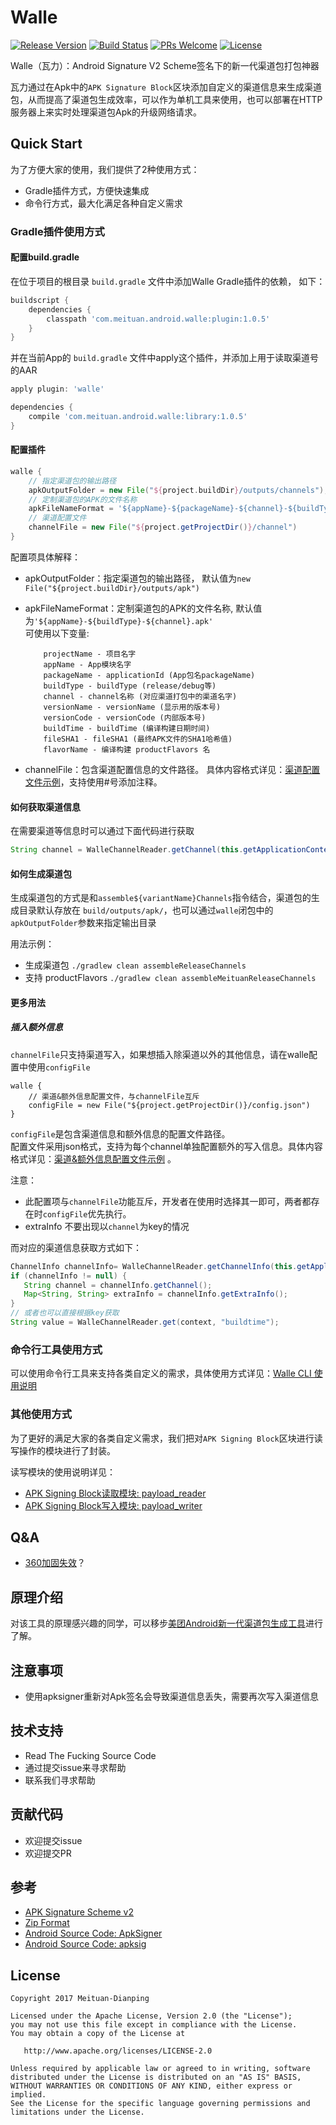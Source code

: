 # Walle
[![Release Version](https://api.bintray.com/packages/meituan/maven/com.meituan.android.walle:library/images/download.svg)](https://github.com/Meituan-Dianping/walle/releases)
[![Build Status](https://api.travis-ci.org/Meituan-Dianping/walle.svg?branch=master)](https://travis-ci.org/Meituan-Dianping/walle)
[![PRs Welcome](https://img.shields.io/badge/PRs-welcome-brightgreen.svg)](https://github.com/Meituan-Dianping/walle/pulls)
[![License](https://img.shields.io/badge/License-Apache%202.0-blue.svg)](https://raw.githubusercontent.com/Meituan-Dianping/walle/master/LICENSE)

Walle（瓦力）：Android Signature V2 Scheme签名下的新一代渠道包打包神器

瓦力通过在Apk中的`APK Signature Block`区块添加自定义的渠道信息来生成渠道包，从而提高了渠道包生成效率，可以作为单机工具来使用，也可以部署在HTTP服务器上来实时处理渠道包Apk的升级网络请求。

## Quick Start
为了方便大家的使用，我们提供了2种使用方式：

* Gradle插件方式，方便快速集成
* 命令行方式，最大化满足各种自定义需求

### Gradle插件使用方式
#### 配置build.gradle

在位于项目的根目录 `build.gradle` 文件中添加Walle Gradle插件的依赖， 如下：

```groovy
buildscript {
    dependencies {
        classpath 'com.meituan.android.walle:plugin:1.0.5'
    }
}
```

并在当前App的 `build.gradle` 文件中apply这个插件，并添加上用于读取渠道号的AAR

```groovy
apply plugin: 'walle'

dependencies {
    compile 'com.meituan.android.walle:library:1.0.5'
}
```

#### 配置插件

```groovy
walle {
    // 指定渠道包的输出路径
    apkOutputFolder = new File("${project.buildDir}/outputs/channels");
    // 定制渠道包的APK的文件名称
    apkFileNameFormat = '${appName}-${packageName}-${channel}-${buildType}-v${versionName}-${versionCode}-${buildTime}.apk';
    // 渠道配置文件
    channelFile = new File("${project.getProjectDir()}/channel")
}
```

配置项具体解释：

* apkOutputFolder：指定渠道包的输出路径， 默认值为`new File("${project.buildDir}/outputs/apk")`
* apkFileNameFormat：定制渠道包的APK的文件名称, 默认值为`'${appName}-${buildType}-${channel}.apk'`  
	可使用以下变量:
                  
	```
	    projectName - 项目名字
	    appName - App模块名字
	    packageName - applicationId (App包名packageName)
	    buildType - buildType (release/debug等)
	    channel - channel名称 (对应渠道打包中的渠道名字)
	    versionName - versionName (显示用的版本号)
	    versionCode - versionCode (内部版本号)
	    buildTime - buildTime (编译构建日期时间)
	    fileSHA1 - fileSHA1 (最终APK文件的SHA1哈希值)
	    flavorName - 编译构建 productFlavors 名
	```  
* channelFile：包含渠道配置信息的文件路径。 具体内容格式详见：[渠道配置文件示例](app/channel)，支持使用#号添加注释。

#### 如何获取渠道信息

在需要渠道等信息时可以通过下面代码进行获取

```java
String channel = WalleChannelReader.getChannel(this.getApplicationContext());
```

#### 如何生成渠道包

生成渠道包的方式是和`assemble${variantName}Channels`指令结合，渠道包的生成目录默认存放在 `build/outputs/apk/`，也可以通过`walle`闭包中的`apkOutputFolder`参数来指定输出目录

用法示例：

* 生成渠道包 `./gradlew clean assembleReleaseChannels`
* 支持 productFlavors `./gradlew clean assembleMeituanReleaseChannels`

#### 更多用法

##### 插入额外信息

`channelFile`只支持渠道写入，如果想插入除渠道以外的其他信息，请在walle配置中使用`configFile`

```
walle {
    // 渠道&额外信息配置文件，与channelFile互斥
	configFile = new File("${project.getProjectDir()}/config.json")
}
```

`configFile`是包含渠道信息和额外信息的配置文件路径。  
配置文件采用json格式，支持为每个channel单独配置额外的写入信息。具体内容格式详见：[渠道&额外信息配置文件示例](app/config.json) 。

注意：

- 此配置项与`channelFile`功能互斥，开发者在使用时选择其一即可，两者都存在时`configFile`优先执行。
- extraInfo 不要出现以`channel`为key的情况

而对应的渠道信息获取方式如下：

```java
ChannelInfo channelInfo= WalleChannelReader.getChannelInfo(this.getApplicationContext());
if (channelInfo != null) {
   String channel = channelInfo.getChannel();
   Map<String, String> extraInfo = channelInfo.getExtraInfo();
}
// 或者也可以直接根据key获取
String value = WalleChannelReader.get(context, "buildtime");
```

### 命令行工具使用方式

可以使用命令行工具来支持各类自定义的需求，具体使用方式详见：[Walle CLI 使用说明](walle-cli/README.md)

### 其他使用方式

为了更好的满足大家的各类自定义需求，我们把对`APK Signing Block`区块进行读写操作的模块进行了封装。

读写模块的使用说明详见：

* [APK Signing Block读取模块: payload_reader](payload_reader/README.md)
* [APK Signing Block写入模块: payload_writer](payload_writer/README.md)

## Q&A
- [360加固失效](https://github.com/Meituan-Dianping/walle/wiki/360%E5%8A%A0%E5%9B%BA%E5%A4%B1%E6%95%88%EF%BC%9F)？

## 原理介绍

对该工具的原理感兴趣的同学，可以移步[美团Android新一代渠道包生成工具](http://tech.meituan.com/android-apk-v2-signature-scheme.html)进行了解。

## 注意事项

* 使用apksigner重新对Apk签名会导致渠道信息丢失，需要再次写入渠道信息

## 技术支持

* Read The Fucking Source Code
* 通过提交issue来寻求帮助
* 联系我们寻求帮助

## 贡献代码
* 欢迎提交issue
* 欢迎提交PR

## 参考
* [APK Signature Scheme v2](https://source.android.com/security/apksigning/v2.html)
* [Zip Format](https://en.wikipedia.org/wiki/Zip_(file_format))
* [Android Source Code: ApkSigner](https://android.googlesource.com/platform/build/+/8740e9d)
* [Android Source Code: apksig](https://android.googlesource.com/platform/tools/apksig/)

## License

    Copyright 2017 Meituan-Dianping

    Licensed under the Apache License, Version 2.0 (the "License");
    you may not use this file except in compliance with the License.
    You may obtain a copy of the License at

       http://www.apache.org/licenses/LICENSE-2.0

    Unless required by applicable law or agreed to in writing, software
    distributed under the License is distributed on an "AS IS" BASIS,
    WITHOUT WARRANTIES OR CONDITIONS OF ANY KIND, either express or implied.
    See the License for the specific language governing permissions and
    limitations under the License.
